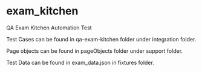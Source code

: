 # exam_kitchen
QA Exam Kitchen Automation Test

Test Cases can be found in qa-exam-kitchen folder under integration folder.

Page objects can be found in pageObjects folder under support folder.

Test Data can be found in exam_data.json in fixtures folder.
